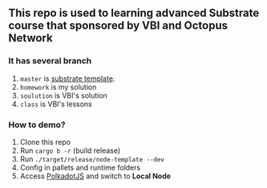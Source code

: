 ## This repo is used to learning advanced Substrate course that sponsored by VBI and Octopus Network

### It has several branch
1. `master` is [substrate template](https://github.com/substrate-developer-hub/substrate-node-template).
2. `homework` is my solution
3. `soulution` is VBI's solution
4. `class` is VBI's lessons

### How to demo?
1. Clone this repo
2. Run `cargo b -r` (build release)
3. Run `./target/release/node-template --dev`
4. Config in pallets and runtime folders
5. Access [PolkadotJS](https://polkadot.js.org/apps/#/explorer) and switch to **Local Node**
